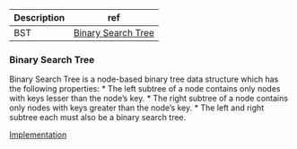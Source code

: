 | Description | ref |
| --------- | ----------- |
| BST | [Binary Search Tree](#binary) |


### Binary Search Tree
Binary Search Tree is a node-based binary tree data structure which has the following properties:
    * The left subtree of a node contains only nodes with keys lesser than the node’s key.
    * The right subtree of a node contains only nodes with keys greater than the node’s key.
    * The left and right subtree each must also be a binary search tree.

[Implementation](tree.py)